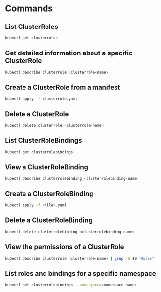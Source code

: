 # Commands

## List ClusterRoles

```bash
kubectl get clusterroles
```

## Get detailed information about a specific ClusterRole

```bash
kubectl describe clusterrole <clusterrole-name>
```

## Create a ClusterRole from a manifest

```bash
kubectl apply -f clusterrole.yaml
```

## Delete a ClusterRole

```bash
kubectl delete clusterrole <clusterrole-name>
```

## List ClusterRoleBindings

```bash
kubectl get clusterrolebindings
```

## View a ClusterRoleBinding

```bash
kubectl describe clusterrolebinding <clusterrolebinding-name>
```

## Create a ClusterRoleBinding

```bash
kubectl apply -f <file>.yaml
```

## Delete a ClusterRoleBinding

```bash
kubectl delete clusterrolebinding <clusterrolebinding-name>
```

## View the permissions of a ClusterRole

```bash
kubectl describe clusterrole <clusterrole-name> | grep -A 10 "Rules"
```

## List roles and bindings for a specific namespace

```bash
kubectl get clusterrolebindings --namespace=<namespace-name>
```
